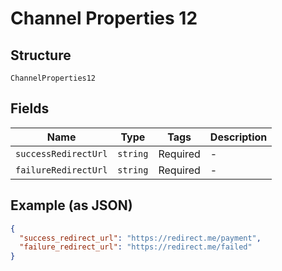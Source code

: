 
# Channel Properties 12

## Structure

`ChannelProperties12`

## Fields

| Name | Type | Tags | Description |
|  --- | --- | --- | --- |
| `successRedirectUrl` | `string` | Required | - |
| `failureRedirectUrl` | `string` | Required | - |

## Example (as JSON)

```json
{
  "success_redirect_url": "https://redirect.me/payment",
  "failure_redirect_url": "https://redirect.me/failed"
}
```

